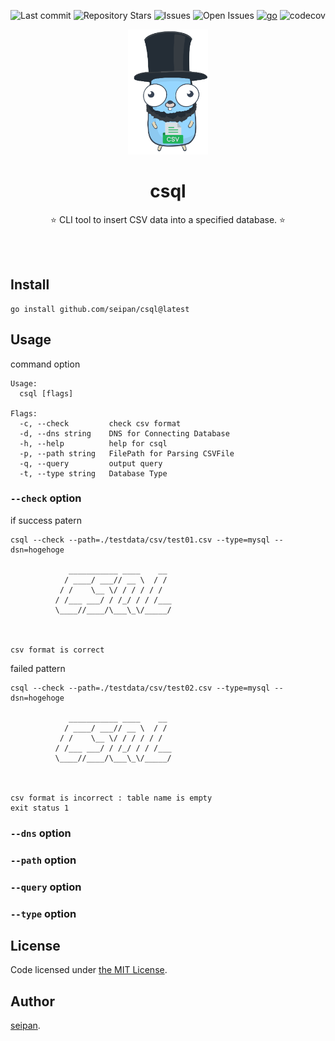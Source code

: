 <div align="center">

![Last commit](https://img.shields.io/github/last-commit/seipan/csql?style=flat-square)
![Repository Stars](https://img.shields.io/github/stars/seipan/csql?style=flat-square)
![Issues](https://img.shields.io/github/issues/seipan/csql?style=flat-square)
![Open Issues](https://img.shields.io/github/issues-raw/seipan/csql?style=flat-square)
[![go](https://github.com/seipan/csql/actions/workflows/go.yml/badge.svg)](https://github.com/seipan/csql/actions/workflows/go.yml)
![codecov](https://codecov.io/gh/seipan/csql/graph/badge.svg?token=6TCAKD8LY7)

<img src="./logo/csqllogo.png" alt="eyecatch" height="200">

# csql

⭐ CLI tool to insert CSV data into a specified database.  ⭐

<br>
<br>


</div>

## Install
```
go install github.com/seipan/csql@latest
```

## Usage
command option
```
Usage:
  csql [flags]

Flags:
  -c, --check         check csv format
  -d, --dns string    DNS for Connecting Database
  -h, --help          help for csql
  -p, --path string   FilePath for Parsing CSVFile
  -q, --query         output query
  -t, --type string   Database Type
```

### ```--check``` option
if success patern
```
csql --check --path=./testdata/csv/test01.csv --type=mysql --dsn=hogehoge

             ___________ ____    __ 
            / ____/ ___// __ \  / / 
           / /    \__ \/ / / / / /  
          / /___ ___/ / /_/ / / /___
          \____//____/\___\_\/_____/
                                                                          
                                                                   

csv format is correct
```
failed pattern
```
csql --check --path=./testdata/csv/test02.csv --type=mysql --dsn=hogehoge

             ___________ ____    __ 
            / ____/ ___// __ \  / / 
           / /    \__ \/ / / / / /  
          / /___ ___/ / /_/ / / /___
          \____//____/\___\_\/_____/
                                                                          
                                                                   

csv format is incorrect : table name is empty
exit status 1
```
### ```--dns``` option
### ```--path``` option
### ```--query``` option
### ```--type``` option


 ## License
Code licensed under 
[the MIT License](https://github.com/seipan/csql/blob/main/LICENSE).


## Author
[seipan](https://github.com/seipan).

